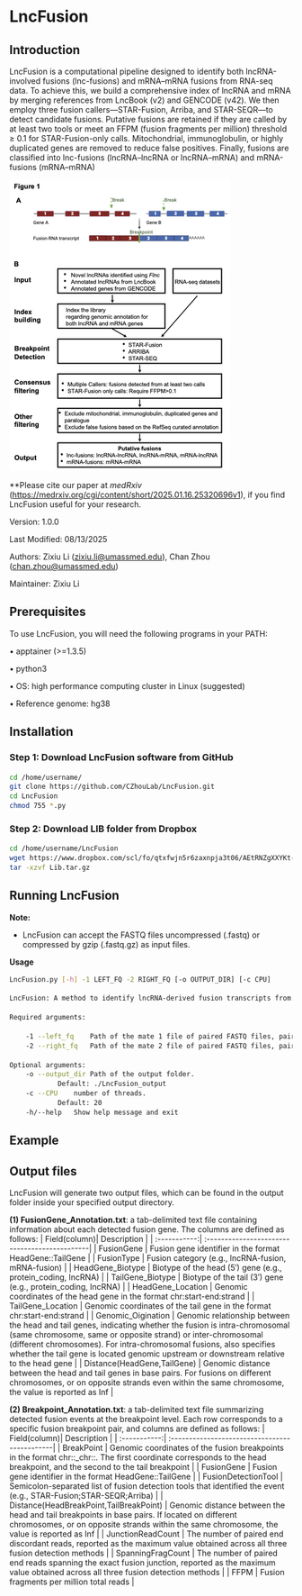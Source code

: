 # LncFusion

## Introduction

LncFusion is a computational pipeline designed to identify both lncRNA-involved fusions (lnc-fusions) and mRNA–mRNA fusions from RNA-seq data. To achieve this, we build a comprehensive index of lncRNA and mRNA by merging references from LncBook (v2) and GENCODE (v42). We then employ three fusion callers—STAR-Fusion, Arriba, and STAR-SEQR—to detect candidate fusions. Putative fusions are retained if they are called by at least two tools or meet an FFPM (fusion fragments per million) threshold ≥ 0.1 for STAR-Fusion-only calls. Mitochondrial, immunoglobulin, or highly duplicated genes are removed to reduce false positives. Finally, fusions are classified into lnc-fusions (lncRNA–lncRNA or lncRNA–mRNA) and mRNA-fusions (mRNA–mRNA)

![workflow](Fig1.png)

**Please cite our paper at *medRxiv* (https://medrxiv.org/cgi/content/short/2025.01.16.25320696v1), if you find LncFusion useful for your research. 

Version: 1.0.0

Last Modified: 08/13/2025

Authors: Zixiu Li (zixiu.li@umassmed.edu), Chan Zhou (chan.zhou@umassmed.edu)

Maintainer: Zixiu Li

## Prerequisites

To use LncFusion, you will need the following programs in your PATH:

•       apptainer (>=1.3.5)

•       python3 

•       OS: high performance computing cluster in Linux (suggested)

•       Reference genome: hg38


## Installation

### Step 1: Download LncFusion software from GitHub
```bash
cd /home/username/
git clone https://github.com/CZhouLab/LncFusion.git
cd LncFusion
chmod 755 *.py
```

### Step 2: Download LIB folder from Dropbox
```bash
cd /home/username/LncFusion
wget https://www.dropbox.com/scl/fo/qtxfwjn5r6zaxnpja3t06/AEtRNZgXXYKt-toZaw_-OQI?rlkey=vszfv5wgi62wwvbcdg6nq8ney&st=pq657m93&dl=0
tar -xzvf Lib.tar.gz
```

## Running LncFusion

**Note:**

-	LncFusion can accept the FASTQ files uncompressed (.fastq) or compressed by gzip (.fastq.gz) as input files. 

**Usage** 
```bash
LncFusion.py [-h] -1 LEFT_FQ -2 RIGHT_FQ [-o OUTPUT_DIR] [-c CPU]

LncFusion: A method to identify lncRNA-derived fusion transcripts from RNA-seq data.

Required arguments:

	-1 --left_fq 	Path of the mate 1 file of paired FASTQ files, paired with the mate 2 file specified with "-2 " option.
	-2 --right_fq 	Path of the mate 2 file of paired FASTQ files, paired with the mate 1 file specified with "-1 " option. 

Optional arguments:
	-o --output_dir	Path of the output folder.
			Default: ./LncFusion_output
	-c --CPU	number of threads.
			Default: 20
	-h/--help 	Show help message and exit
```

## Example


## Output files
LncFusion will generate two output files, which can be found in the output folder inside your specified output directory.

**(1) FusionGene_Annotation.txt**: a tab-delimited text file containing information about each detected fusion gene. The columns are defined as follows:
| Field(column)| Description                                   |
| :-----------:| :---------------------------------------------|
| FusionGene	       | Fusion gene identifier in the format HeadGene::TailGene |
| FusionType	       | Fusion category (e.g., lncRNA-fusion, mRNA-fusion) |
| HeadGene_Biotype	       | Biotype of the head (5′) gene (e.g., protein_coding, lncRNA) |
| TailGene_Biotype    | Biotype of the tail (3′) gene (e.g., protein_coding, lncRNA) |
| HeadGene_Location     | Genomic coordinates of the head gene in the format chr:start-end:strand |
| TailGene_Location  | Genomic coordinates of the tail gene in the format chr:start-end:strand |
| Genomic_Oigination     | Genomic relationship between the head and tail genes, indicating whether the fusion is intra-chromosomal (same chromosome, same or opposite strand) or inter-chromosomal (different chromosomes). For intra-chromosomal fusions, also specifies whether the tail gene is located genomic upstream or downstream relative to the head gene |
| Distance(HeadGene,TailGene)    | Genomic distance between the head and tail genes in base pairs. For fusions on different chromosomes, or on opposite strands even within the same chromosome, the value is reported as Inf |


**(2) Breakpoint_Annotation.txt**: a tab-delimited text file summarizing detected fusion events at the breakpoint level. Each row corresponds to a specific fusion breakpoint pair, and columns are defined as follows:
| Field(column)| Description                                   |
| :-----------:| :---------------------------------------------|
| BreakPoint	       | Genomic coordinates of the fusion breakpoints in the format chr<chrom1>:<position1>:<strand1>_chr<chrom2>:<position2>:<strand2>. The first coordinate corresponds to the head breakpoint, and the second to the tail breakpoint |
| FusionGene	       | Fusion gene identifier in the format HeadGene::TailGene |
| FusionDetectionTool	       | Semicolon-separated list of fusion detection tools that identified the event (e.g., STAR-Fusion;STAR-SEQR;Arriba) |
| Distance(HeadBreakPoint,TailBreakPoint)    | Genomic distance between the head and tail breakpoints in base pairs. If located on different chromosomes, or on opposite strands within the same chromosome, the value is reported as Inf |
| JunctionReadCount     | The number of paired end discordant reads, reported as the maximum value obtained across all three fusion detection methods |
| SpanningFragCount  | The number of paired end reads spanning the exact fusion junction, reported as the maximum value obtained across all three fusion detection methods |
| FFPM    | Fusion fragments per million total reads |
